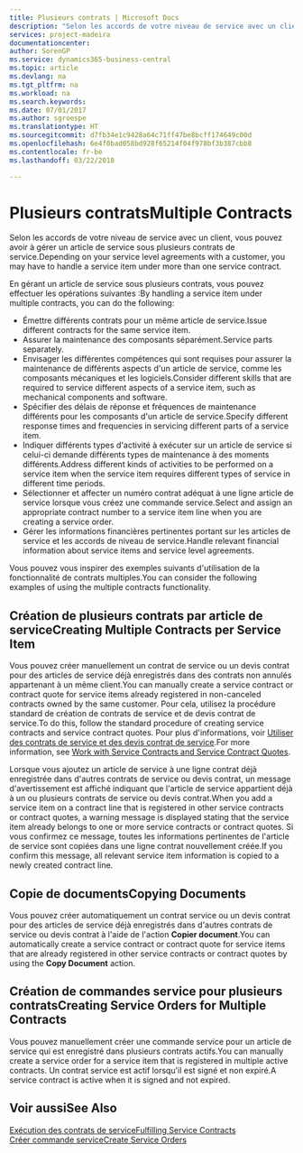 ```yaml
---
title: Plusieurs contrats | Microsoft Docs
description: "Selon les accords de votre niveau de service avec un client, vous pouvez avoir à gérer un article de service sous plusieurs contrats de service."
services: project-madeira
documentationcenter: 
author: SorenGP
ms.service: dynamics365-business-central
ms.topic: article
ms.devlang: na
ms.tgt_pltfrm: na
ms.workload: na
ms.search.keywords: 
ms.date: 07/01/2017
ms.author: sgroespe
ms.translationtype: HT
ms.sourcegitcommit: d7fb34e1c9428a64c71ff47be8bcff174649c00d
ms.openlocfilehash: 6e4f0bad058bd928f65214f04f978bf3b387cbb8
ms.contentlocale: fr-be
ms.lasthandoff: 03/22/2018

---
```

# <a name="multiple-contracts"></a><span data-ttu-id="e0d1f-103">Plusieurs contrats</span><span class="sxs-lookup"><span data-stu-id="e0d1f-103">Multiple Contracts</span></span>
<span data-ttu-id="e0d1f-104">Selon les accords de votre niveau de service avec un client, vous pouvez avoir à gérer un article de service sous plusieurs contrats de service.</span><span class="sxs-lookup"><span data-stu-id="e0d1f-104">Depending on your service level agreements with a customer, you may have to handle a service item under more than one service contract.</span></span>  
  
<span data-ttu-id="e0d1f-105">En gérant un article de service sous plusieurs contrats, vous pouvez effectuer les opérations suivantes :</span><span class="sxs-lookup"><span data-stu-id="e0d1f-105">By handling a service item under multiple contracts, you can do the following:</span></span>  
  
* <span data-ttu-id="e0d1f-106">Émettre différents contrats pour un même article de service.</span><span class="sxs-lookup"><span data-stu-id="e0d1f-106">Issue different contracts for the same service item.</span></span>  
* <span data-ttu-id="e0d1f-107">Assurer la maintenance des composants séparément.</span><span class="sxs-lookup"><span data-stu-id="e0d1f-107">Service parts separately.</span></span>  
* <span data-ttu-id="e0d1f-108">Envisager les différentes compétences qui sont requises pour assurer la maintenance de différents aspects d'un article de service, comme les composants mécaniques et les logiciels.</span><span class="sxs-lookup"><span data-stu-id="e0d1f-108">Consider different skills that are required to service different aspects of a service item, such as mechanical components and software.</span></span>  
* <span data-ttu-id="e0d1f-109">Spécifier des délais de réponse et fréquences de maintenance différents pour les composants d'un article de service.</span><span class="sxs-lookup"><span data-stu-id="e0d1f-109">Specify different response times and frequencies in servicing different parts of a service item.</span></span>  
* <span data-ttu-id="e0d1f-110">Indiquer différents types d'activité à exécuter sur un article de service si celui-ci demande différents types de maintenance à des moments différents.</span><span class="sxs-lookup"><span data-stu-id="e0d1f-110">Address different kinds of activities to be performed on a service item when the service item requires different types of service in different time periods.</span></span>  
* <span data-ttu-id="e0d1f-111">Sélectionner et affecter un numéro contrat adéquat à une ligne article de service lorsque vous créez une commande service.</span><span class="sxs-lookup"><span data-stu-id="e0d1f-111">Select and assign an appropriate contract number to a service item line when you are creating a service order.</span></span>  
* <span data-ttu-id="e0d1f-112">Gérer les informations financières pertinentes portant sur les articles de service et les accords de niveau de service.</span><span class="sxs-lookup"><span data-stu-id="e0d1f-112">Handle relevant financial information about service items and service level agreements.</span></span>  
  
<span data-ttu-id="e0d1f-113">Vous pouvez vous inspirer des exemples suivants d'utilisation de la fonctionnalité de contrats multiples.</span><span class="sxs-lookup"><span data-stu-id="e0d1f-113">You can consider the following examples of using the multiple contracts functionality.</span></span>  
  
## <a name="creating-multiple-contracts-per-service-item"></a><span data-ttu-id="e0d1f-114">Création de plusieurs contrats par article de service</span><span class="sxs-lookup"><span data-stu-id="e0d1f-114">Creating Multiple Contracts per Service Item</span></span>  
<span data-ttu-id="e0d1f-115">Vous pouvez créer manuellement un contrat de service ou un devis contrat pour des articles de service déjà enregistrés dans des contrats non annulés appartenant à un même client.</span><span class="sxs-lookup"><span data-stu-id="e0d1f-115">You can manually create a service contract or contract quote for service items already registered in non-canceled contracts owned by the same customer.</span></span> <span data-ttu-id="e0d1f-116">Pour cela, utilisez la procédure standard de création de contrats de service et de devis contrat de service.</span><span class="sxs-lookup"><span data-stu-id="e0d1f-116">To do this, follow the standard procedure of creating service contracts and service contract quotes.</span></span> <span data-ttu-id="e0d1f-117">Pour plus d'informations, voir [Utiliser des contrats de service et des devis contrat de service](service-how-to-create-service-contracts-and-service-contract-quotes.md).</span><span class="sxs-lookup"><span data-stu-id="e0d1f-117">For more information, see [Work with Service Contracts and Service Contract Quotes](service-how-to-create-service-contracts-and-service-contract-quotes.md).</span></span>  
  
<span data-ttu-id="e0d1f-118">Lorsque vous ajoutez un article de service à une ligne contrat déjà enregistrée dans d'autres contrats de service ou devis contrat, un message d'avertissement est affiché indiquant que l'article de service appartient déjà à un ou plusieurs contrats de service ou devis contrat.</span><span class="sxs-lookup"><span data-stu-id="e0d1f-118">When you add a service item on a contract line that is registered in other service contracts or contract quotes, a warning message is displayed stating that the service item already belongs to one or more service contracts or contract quotes.</span></span> <span data-ttu-id="e0d1f-119">Si vous confirmez ce message, toutes les informations pertinentes de l'article de service sont copiées dans une ligne contrat nouvellement créée.</span><span class="sxs-lookup"><span data-stu-id="e0d1f-119">If you confirm this message, all relevant service item information is copied to a newly created contract line.</span></span>  
  
## <a name="copying-documents"></a><span data-ttu-id="e0d1f-120">Copie de documents</span><span class="sxs-lookup"><span data-stu-id="e0d1f-120">Copying Documents</span></span>  
<span data-ttu-id="e0d1f-121">Vous pouvez créer automatiquement un contrat service ou un devis contrat pour des articles de service déjà enregistrés dans d'autres contrats de service ou devis contrat à l'aide de l'action **Copier document**.</span><span class="sxs-lookup"><span data-stu-id="e0d1f-121">You can automatically create a service contract or contract quote for service items that are already registered in other service contracts or contract quotes by using the **Copy Document** action.</span></span>  
  
## <a name="creating-service-orders-for-multiple-contracts"></a><span data-ttu-id="e0d1f-122">Création de commandes service pour plusieurs contrats</span><span class="sxs-lookup"><span data-stu-id="e0d1f-122">Creating Service Orders for Multiple Contracts</span></span>  
<span data-ttu-id="e0d1f-123">Vous pouvez manuellement créer une commande service pour un article de service qui est enregistré dans plusieurs contrats actifs.</span><span class="sxs-lookup"><span data-stu-id="e0d1f-123">You can manually create a service order for a service item that is registered in multiple active contracts.</span></span> <span data-ttu-id="e0d1f-124">Un contrat service est actif lorsqu'il est signé et non expiré.</span><span class="sxs-lookup"><span data-stu-id="e0d1f-124">A service contract is active when it is signed and not expired.</span></span>  
  
## <a name="see-also"></a><span data-ttu-id="e0d1f-125">Voir aussi</span><span class="sxs-lookup"><span data-stu-id="e0d1f-125">See Also</span></span>  
[<span data-ttu-id="e0d1f-126">Exécution des contrats de service</span><span class="sxs-lookup"><span data-stu-id="e0d1f-126">Fulfilling Service Contracts</span></span>](service-fulfill-service-contracts.md)  
[<span data-ttu-id="e0d1f-127">Créer commande service</span><span class="sxs-lookup"><span data-stu-id="e0d1f-127">Create Service Orders</span></span>](service-how-to-create-service-orders.md)  

